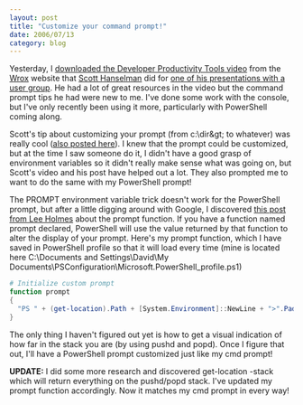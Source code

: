 ```yaml
---
layout: post
title: "Customize your command prompt!"
date: 2006/07/13
category: blog
---
```


Yesterday, I [downloaded the Developer Productivity Tools video](http://www.wrox.com/WileyCDA/Section/id-292091.html) from the [Wrox](http://www.wrox.com/) website that [Scott Hanselman](http://www.hanselman.com/blog) did for [one of his presentations with a user group](http://www.hanselman.com/blog/ScottHanselmanDeveloperProductivityToolsVideoPart1.aspx). He had a lot of great resources in the video but the command prompt tips he had were new to me. I've done some work with the console, but I've only recently been using it more, particularly with PowerShell coming along.

Scott's tip about customizing your prompt (from c:\dir\&gt; to whatever) was really cool ([also posted here](http://www.hanselman.com/blog/PromptsAlongWithPushDAndPopD.aspx)). I knew that the prompt could be customized, but at the time I saw someone do it, I didn't have a good grasp of environment variables so it didn't really make sense what was going on, but Scott's video and his post have helped out a lot. They also prompted me to want to do the same with my PowerShell prompt!

The PROMPT environment variable trick doesn't work for the PowerShell prompt, but after a little digging around with Google, I discovered [this post from Lee Holmes](http://www.leeholmes.com/blog/GettingStartedCustomizeYourPrompt.aspx) about the prompt function. If you have a function named prompt declared, PowerShell will use the value returned by that function to alter the display of your prompt. Here's my prompt function, which I have saved in PowerShell profile so that it will load every time (mine is located here C:\Documents and Settings\David\My Documents\PSConfiguration\Microsoft.PowerShell_profile.ps1)

```powershell
# Initialize custom prompt
function prompt
{
  "PS " + (get-location).Path + [System.Environment]::NewLine + ">".PadLeft((get-location -stack).Count + 1, "+")
}
```

The only thing I haven't figured out yet is how to get a visual indication of how far in the stack you are (by using pushd and popd). Once I figure that out, I'll have a PowerShell prompt customized just like my cmd prompt!

**UPDATE:** I did some more research and discovered get-location -stack which will return everything on the pushd/popd stack. I've updated my prompt function accordingly. Now it matches my cmd prompt in every way!</font>


